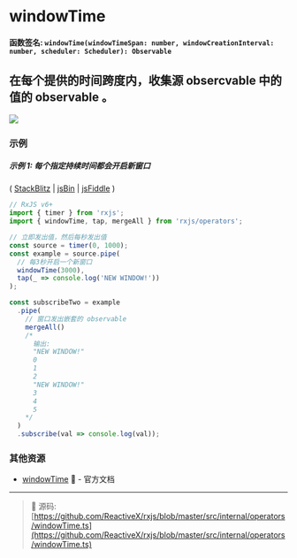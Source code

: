 # windowTime

#### 函数签名: `windowTime(windowTimeSpan: number, windowCreationInterval: number, scheduler: Scheduler): Observable`

## 在每个提供的时间跨度内，收集源 obsercvable 中的值的 observable 。

<div class="ua-ad"><a href="https://ultimatecourses.com/courses/rxjs"><img src="https://ultimatecourses.com/assets/img/banners/rxjs-banner-desktop.svg"></a></div>

### 示例

##### 示例 1: 每个指定持续时间都会开启新窗口

(
[StackBlitz](https://stackblitz.com/edit/typescript-hkrjsc?file=index.ts&devtoolsheight=100)
| [jsBin](http://jsbin.com/mifayacoqo/1/edit?js,console) |
[jsFiddle](https://jsfiddle.net/btroncone/g04b3qeb/) )

```js
// RxJS v6+
import { timer } from 'rxjs';
import { windowTime, tap, mergeAll } from 'rxjs/operators';

// 立即发出值，然后每秒发出值
const source = timer(0, 1000);
const example = source.pipe(
  // 每3秒开启一个新窗口
  windowTime(3000),
  tap(_ => console.log('NEW WINDOW!'))
);

const subscribeTwo = example
  .pipe(
    // 窗口发出嵌套的 observable
    mergeAll()
    /*
      输出:
      "NEW WINDOW!"
      0
      1
      2
      "NEW WINDOW!"
      3
      4
      5
    */
  )
  .subscribe(val => console.log(val));
```

### 其他资源

- [windowTime](https://cn.rx.js.org/class/es6/Observable.js~Observable.html#instance-method-windowTime) :newspaper: - 官方文档

---
> :file_folder: 源码:  [https://github.com/ReactiveX/rxjs/blob/master/src/internal/operators/windowTime.ts](https://github.com/ReactiveX/rxjs/blob/master/src/internal/operators/windowTime.ts)
